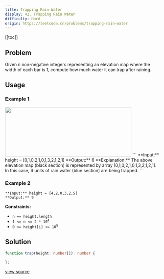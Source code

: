 ```yaml
---
title: Trapping Rain Water
display: 42. Trapping Rain Water
difficulty: Hard
origin: https://leetcode.cn/problems/trapping-rain-water
---
```


[[toc]]

## Problem

Given n non-negative integers representing an elevation map where the width of each bar is 1, compute how much water it can trap after raining.

 ## Usage

### Example 1
<img src="https://assets.leetcode.com/uploads/2018/10/22/rainwatertrap.png" style="width: 412px; height: 161px;" />
```
**Input:** height = [0,1,0,2,1,0,1,3,2,1,2,1]
**Output:** 6
**Explanation:** The above elevation map (black section) is represented by array [0,1,0,2,1,0,1,3,2,1,2,1]. In this case, 6 units of rain water (blue section) are being trapped.
```

### Example 2

```
**Input:** height = [4,2,0,3,2,5]
**Output:** 9
```

 
**Constraints:**

- <code>n == height.length</code>
- <code>1 &lt;= n &lt;= 2 * 10<sup>4</sup></code>
- <code>0 &lt;= height[i] &lt;= 10<sup>5</sup></code>


## Solution

```ts
function trap(height: number[]): number {

};
```

[view source](https://leetcode.cn/problems/trapping-rain-water)
